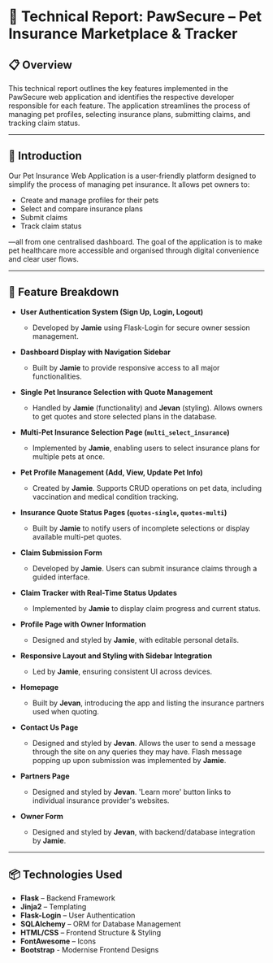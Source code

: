# 📝 Technical Report: PawSecure – Pet Insurance Marketplace & Tracker

## 📋 Overview

This technical report outlines the key features implemented in the PawSecure web application and identifies the respective developer responsible for each feature. The application streamlines the process of managing pet profiles, selecting insurance plans, submitting claims, and tracking claim status.

---

## 🐾 Introduction

Our Pet Insurance Web Application is a user-friendly platform designed to simplify the process of managing pet insurance. It allows pet owners to:

- Create and manage profiles for their pets
- Select and compare insurance plans
- Submit claims
- Track claim status

—all from one centralised dashboard. The goal of the application is to make pet healthcare more accessible and organised through digital convenience and clear user flows.

---

## 🔧 Feature Breakdown

- **User Authentication System (Sign Up, Login, Logout)**

  - Developed by **Jamie** using Flask-Login for secure owner session management.

- **Dashboard Display with Navigation Sidebar**

  - Built by **Jamie** to provide responsive access to all major functionalities.

- **Single Pet Insurance Selection with Quote Management**

  - Handled by **Jamie** (functionality) and **Jevan** (styling). Allows owners to get quotes and store selected plans in the database.

- **Multi-Pet Insurance Selection Page (`multi_select_insurance`)**

  - Implemented by **Jamie**, enabling users to select insurance plans for multiple pets at once.

- **Pet Profile Management (Add, View, Update Pet Info)**

  - Created by **Jamie**. Supports CRUD operations on pet data, including vaccination and medical condition tracking.

- **Insurance Quote Status Pages (`quotes-single`, `quotes-multi`)**

  - Built by **Jamie** to notify users of incomplete selections or display available multi-pet quotes.

- **Claim Submission Form**

  - Developed by **Jamie**. Users can submit insurance claims through a guided interface.

- **Claim Tracker with Real-Time Status Updates**

  - Implemented by **Jamie** to display claim progress and current status.

- **Profile Page with Owner Information**

  - Designed and styled by **Jamie**, with editable personal details.

- **Responsive Layout and Styling with Sidebar Integration**

  - Led by **Jamie**, ensuring consistent UI across devices.

- **Homepage**

  - Built by **Jevan**, introducing the app and listing the insurance partners used when quoting.

- **Contact Us Page**

  - Designed and styled by **Jevan**. Allows the user to send a message through the site on any queries they may have. Flash message popping up upon submission was implemented by **Jamie**.

- **Partners Page**

  - Designed and styled by **Jevan**. 'Learn more' button links to individual insurance provider's websites.

- **Owner Form**
  - Designed and styled by **Jevan**, with backend/database integration by **Jamie**.

---

## 📦 Technologies Used

- **Flask** – Backend Framework
- **Jinja2** – Templating
- **Flask-Login** – User Authentication
- **SQLAlchemy** – ORM for Database Management
- **HTML/CSS** – Frontend Structure & Styling
- **FontAwesome** – Icons
- **Bootstrap** - Modernise Frontend Designs
